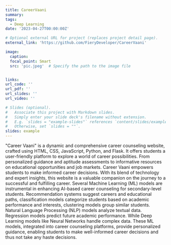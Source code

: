 ```yaml
---
title: CareerVaani
summary: 
tags:
  - Deep Learning
date: '2023-04-27T00:00:00Z'

# Optional external URL for project (replaces project detail page).
external_link: 'https://github.com/FieryDeveloper/CareerVaani'

image:
  caption: 
  focal_point: Smart
  src: 'pic.jpeg'  # Specify the path to the image file


links:
url_code: ''
url_pdf: ''
url_slides: ''
url_video: ''

# Slides (optional).
#   Associate this project with Markdown slides.
#   Simply enter your slide deck's filename without extension.
#   E.g. `slides = "example-slides"` references `content/slides/example-slides.md`.
#   Otherwise, set `slides = ""`.
slides: example
---
```


"Career Vaani" is a dynamic and comprehensive career counseling website, crafted using HTML, CSS, JavaScript, Python, and Flask. It offers students a user-friendly platform to explore a world of career possibilities.
From personalized guidance and aptitude assessments to informative resources on educational opportunities and job markets.
Career Vaani empowers students to make informed career decisions. With its blend of technology and expert insights, this website is a valuable companion on the journey to a successful and fulfilling career.
Several Machine Learning (ML) models are instrumental in enhancing AI-based career counseling for secondary-level students. Recommendation systems suggest careers and educational paths, classification models categorize students based on academic performance and interests, clustering models group similar students.
Natural Language Processing (NLP) models analyze textual data.
Regression models predict future academic performance.
While Deep Learning models like Neural Networks handle complex data.
These ML models, integrated into career counseling platforms, provide personalized guidance, enabling students to make well-informed career decisions and thus not take any haste decisions.
